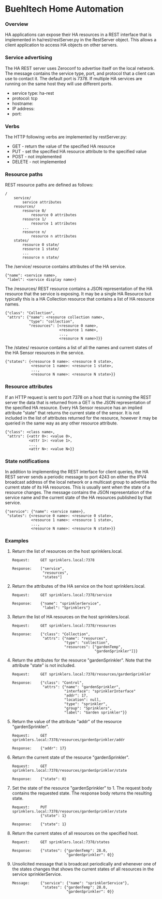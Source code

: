 # Buehltech Home Automation

### Overview
HA applications can expose their HA resources in a REST interface that is implemented in
ha/rest/restServer.py in the RestServer object. This allows a client application to access
HA objects on other servers.

### Service advertising
The HA REST server uses Zeroconf to advertise itself on the local network.  The message contains the service type, port,
and protocol that a client can use to contact it.  The default port is 7378.  If multiple HA services are running on the
same host they will use different ports.

* service type: ha-rest
* protocol: tcp
* hostname: <hostname>
* IP address: <ip address>
* port: <port>

### Verbs
The HTTP following verbs are implemented by restServer.py:
- GET - return the value of the specified HA resource
- PUT - set the specified HA resource attribute to the specified value
- POST - not implemented
- DELETE - not implemented

### Resource paths
REST resource paths are defined as follows:
```
/
	service/
		service attributes
	resources/
		resource 0/
			resource 0 attributes
		resource 1/
			resource 1 attributes
		...
		resource n/
			resource n attributes
	states/
		resource 0 state/
		resource 1 state/
		...
		resource n state/
```
The /service/ resource contains attributes of the HA service.
```
{"name": <service name>,
 "label": <service display name>}
```
The /resources/ REST resource contains a JSON representation of the HA resource that
the service is exposing.  It may be a single HA Resource but typically this is a
HA Collection resource that contains a list of HA resource names.
```
{"class": "Collection",
 "attrs": {"name": <resource collection name>,
           "type": "collection",
           "resources": [<resource 0 name>,
                         <resource 1 name>,
                         ...,
                         <resource N name>]}}
```

The /states/ resource contains a list of all the names and current states of the HA Sensor
resources in the service.
```
{"states": {<resource 0 name>: <resource 0 state>,
            <resource 1 name>: <resource 1 state>,
            ...,
            <resource N name>: <resource N state>}}
```

### Resource attributes
If an HTTP request is sent to port 7378 on a host that is running the REST server the data that is
returned from a GET is the JSON representation of the specified HA resource.
Every HA Sensor resource has an implied attribute "state" that returns the current state of the sensor. It
is not included in the list of attributes returned for the resource, however it may be queried
in the same way as any other resource attribute.
```
{"class": <class name>,
 "attrs": {<attr 0>: <value 0>,
           <attr 1>: <value 1>,
           ...,
           <attr N>: <value N>}}
```

### State notifications
In addition to implementing the REST interface for client queries,
the HA REST server sends a periodic message to port 4243 on either the IPV4 broadcast address of
the local network or a multicast group to advertise the current state of its HA resources.  This is usually sent
when the state of a resource changes.  The message contains the JSON representation of the service
name and the current state of the HA resources published by that service.
```
{"service": {"name": <service name>},
 "states": {<resource 0 name>: <resource 0 state>,
            <resource 1 name>: <resource 1 state>,
            ...,
            <resource N name>: <resource N state>}}
```

### Examples
1. Return the list of resources on the host sprinklers.local.

	   Request:     GET sprinklers.local:7378

	   Response:    ["service",
                     "resources",
                     "states"]

2. Return the attributes of the HA service on the host sprinklers.local.

	   Request:     GET sprinklers.local:7378/service

	   Response:    {"name": "sprinklerService",
                     "label": "Sprinklers"}

3. Return the list of HA resources on the host sprinklers.local.

       Request:     GET sprinklers.local:7378/resources

       Response:    {"class": "Collection",
                     "attrs": {"name": "resources",
                               "type": "collection",
                               "resources": ["gardenTemp",
                                             "gardenSprinkler"]}}

4. Return the attributes for the resource "gardenSprinkler".  Note that the attribute
       "state" is not included.

       Request:     GET sprinklers.local:7378/resources/gardenSprinkler

	   Response:    {"class": "Control",
                     "attrs": {"name": "gardenSprinkler",
                               "interface": "sprinklerInterface"
                               "addr": 17,
                               "location": null,
                               "type": "sprinkler",
                               "group": "Sprinklers",
                               "label": "Garden sprinkler"}}

5. Return the value of the attribute "addr" of the resource "gardenSprinkler".

	   Request:     GET sprinklers.local:7378/resources/gardenSprinkler/addr

	   Response:    {"addr": 17}

6. Return the current state of the resource "gardenSprinkler".

       Request:     GET sprinklers.local:7378/resources/gardenSprinkler/state

       Response:    {"state": 0}

7. Set the state of the resource "gardenSprinkler" to 1.  The request body contains
	   the requested state.  The response body returns the resulting state.

       Request:     PUT sprinklers.local:7378/resources/gardenSprinkler/state
                    {"state": 1}

       Response:    {"state": 1}

8. Return the current states of all resources on the specified host.

       Request:     GET sprinklers.local:7378/states

       Response:    {"states": {"gardenTemp": 28.0,
                                "gardenSprinkler": 0}}

9. Unsolicited message that is broadcast periodically and whenever one of the states changes
	   that shows the current states of all resources in the service sprinklerService.

       Message:     {"service": {"name": "sprinklerService"},
                     "states": {"gardenTemp": 28.0,
                                "gardenSprinkler": 0}}
